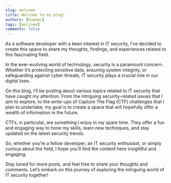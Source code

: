 ```yaml
---
slug: welcome
title: Welcome to my blog!
authors: [hueami]
tags: [welcome]
comments: false
---
```


As a software developer with a keen interest in IT security, I’ve decided to create this space to share my thoughts, findings, and experiences related to this fascinating field.

In the ever-evolving world of technology, security is a paramount concern. Whether it’s protecting sensitive data, ensuring system integrity, or safeguarding against cyber threats, IT security plays a crucial role in our digital lives.

On this blog, I’ll be posting about various topics related to IT security that have caught my attention. From the intriguing security-related issues that I aim to explore, to the write-ups of Capture The Flag (CTF) challenges that I plan to undertake, my goal is to create a space that will hopefully offer a wealth of information in the future.

CTFs, in particular, are something I enjoy in my spare time. They offer a fun and engaging way to hone my skills, learn new techniques, and stay updated on the latest security trends.

So, whether you’re a fellow developer, an IT security enthusiast, or simply curious about the field, I hope you’ll find the content here insightful and engaging.

Stay tuned for more posts, and feel free to share your thoughts and comments. Let’s embark on this journey of exploring the intriguing world of IT security together!